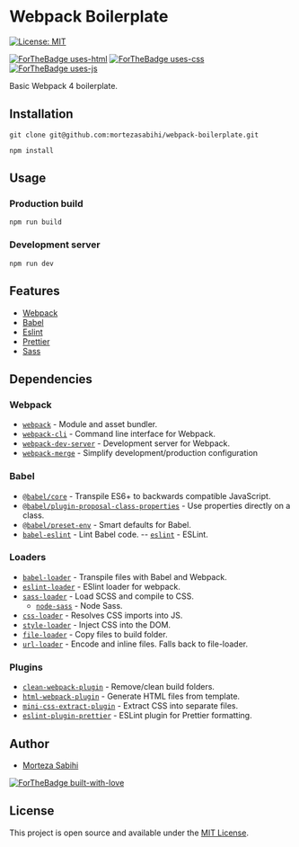 # Webpack Boilerplate
[![License: MIT](https://img.shields.io/badge/License-MIT-blue.svg)](https://opensource.org/licenses/MIT)

[![ForTheBadge uses-html](http://ForTheBadge.com/images/badges/uses-html.svg)](http://ForTheBadge.com) [![ForTheBadge uses-css](http://ForTheBadge.com/images/badges/uses-css.svg)](http://ForTheBadge.com) [![ForTheBadge uses-js](http://ForTheBadge.com/images/badges/uses-js.svg)](http://ForTheBadge.com) 

Basic Webpack 4 boilerplate.

## Installation

```
git clone git@github.com:mortezasabihi/webpack-boilerplate.git

npm install
```

## Usage

### Production build

```
npm run build
```

### Development server

```
npm run dev
```

## Features

- [Webpack](https://webpack.js.org/)
- [Babel](https://babeljs.io/)
- [Eslint](https://eslint.org/)
- [Prettier](https://prettier.io/)
- [Sass](https://sass-lang.com/)

## Dependencies

### Webpack

- [`webpack`](https://github.com/webpack/webpack) - Module and asset bundler.
- [`webpack-cli`](https://github.com/webpack/webpack-cli) - Command line interface for Webpack.
- [`webpack-dev-server`](https://github.com/webpack/webpack-dev-server) - Development server for Webpack.
- [`webpack-merge`](https://github.com/survivejs/webpack-merge) - Simplify development/production configuration

### Babel

- [`@babel/core`](https://www.npmjs.com/package/@babel/core) - Transpile ES6+ to backwards compatible JavaScript.
- [`@babel/plugin-proposal-class-properties`](https://babeljs.io/docs/en/babel-plugin-proposal-class-properties) - Use properties directly on a class.
- [`@babel/preset-env`](https://babeljs.io/docs/en/babel-preset-env) - Smart defaults for Babel.
- [`babel-eslint`](https://github.com/babel/babel-eslint) - Lint Babel code.
  -- [`eslint`](https://github.com/eslint/eslint) - ESLint.

### Loaders

- [`babel-loader`](https://webpack.js.org/loaders/babel-loader/) - Transpile files with Babel and Webpack.
- [`eslint-loader`](https://github.com/webpack-contrib/eslint-loader/) - ESlint loader for webpack.
- [`sass-loader`](https://webpack.js.org/loaders/sass-loader/) - Load SCSS and compile to CSS.
  - [`node-sass`](https://github.com/sass/node-sass) - Node Sass.
- [`css-loader`](https://webpack.js.org/loaders/css-loader/) - Resolves CSS imports into JS.
- [`style-loader`](https://webpack.js.org/loaders/style-loader/) - Inject CSS into the DOM.
- [`file-loader`](https://webpack.js.org/loaders/file-loader/) - Copy files to build folder.
- [`url-loader`](https://webpack.js.org/loaders/url-loader/) - Encode and inline files. Falls back to file-loader.

### Plugins

- [`clean-webpack-plugin`](https://github.com/johnagan/clean-webpack-plugin/) - Remove/clean build folders. 
- [`html-webpack-plugin`](https://github.com/jantimon/html-webpack-plugin/) - Generate HTML files from template. 
- [`mini-css-extract-plugin`](https://github.com/webpack-contrib/mini-css-extract-plugin/) - Extract CSS into separate files. 
- [`eslint-plugin-prettier`](https://github.com/prettier/eslint-plugin-prettier/) - ESLint plugin for Prettier formatting. 

## Author

- [Morteza Sabihi](https://github.com/mortezasabihi)

[![ForTheBadge built-with-love](http://ForTheBadge.com/images/badges/built-with-love.svg)](https://github.com/mortezasabihi/)

## License

This project is open source and available under the [MIT License](https://github.com/mortezasabihi/webpack-boilerplate/blob/master/LICENSE).
